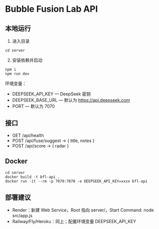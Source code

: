 # Bubble Fusion Lab API

## 本地运行
1. 进入目录
```
cd server
```
2. 安装依赖并启动
```
npm i
npm run dev
```

环境变量：
- DEEPSEEK_API_KEY — DeepSeek 密钥
- DEEPSEEK_BASE_URL — 默认为 https://api.deepseek.com
- PORT — 默认为 7070

## 接口
- GET /api/health
- POST /api/fuse/suggest → { title, notes }
- POST /api/score → { radar }

## Docker
```
cd server
docker build -t bfl-api .
docker run -it --rm -p 7070:7070 -e DEEPSEEK_API_KEY=xxxx bfl-api
```

## 部署建议
- Render：新建 Web Service，Root 指向 server/，Start Command: node src/app.js
- Railway/Fly/Heroku：同上；配置环境变量 DEEPSEEK_API_KEY

